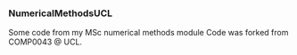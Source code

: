 ### NumericalMethodsUCL
Some code from my MSc numerical methods module
Code was forked from COMP0043 @ UCL.
